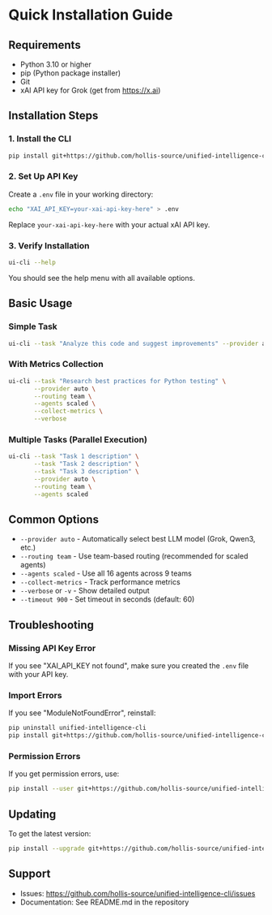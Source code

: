 # Quick Installation Guide

## Requirements
- Python 3.10 or higher
- pip (Python package installer)
- Git
- xAI API key for Grok (get from https://x.ai)

## Installation Steps

### 1. Install the CLI

```bash
pip install git+https://github.com/hollis-source/unified-intelligence-cli.git
```

### 2. Set Up API Key

Create a `.env` file in your working directory:

```bash
echo "XAI_API_KEY=your-xai-api-key-here" > .env
```

Replace `your-xai-api-key-here` with your actual xAI API key.

### 3. Verify Installation

```bash
ui-cli --help
```

You should see the help menu with all available options.

## Basic Usage

### Simple Task

```bash
ui-cli --task "Analyze this code and suggest improvements" --provider auto --routing team --agents scaled
```

### With Metrics Collection

```bash
ui-cli --task "Research best practices for Python testing" \
       --provider auto \
       --routing team \
       --agents scaled \
       --collect-metrics \
       --verbose
```

### Multiple Tasks (Parallel Execution)

```bash
ui-cli --task "Task 1 description" \
       --task "Task 2 description" \
       --task "Task 3 description" \
       --provider auto \
       --routing team \
       --agents scaled
```

## Common Options

- `--provider auto` - Automatically select best LLM model (Grok, Qwen3, etc.)
- `--routing team` - Use team-based routing (recommended for scaled agents)
- `--agents scaled` - Use all 16 agents across 9 teams
- `--collect-metrics` - Track performance metrics
- `--verbose` or `-v` - Show detailed output
- `--timeout 900` - Set timeout in seconds (default: 60)

## Troubleshooting

### Missing API Key Error
If you see "XAI_API_KEY not found", make sure you created the `.env` file with your API key.

### Import Errors
If you see "ModuleNotFoundError", reinstall:
```bash
pip uninstall unified-intelligence-cli
pip install git+https://github.com/hollis-source/unified-intelligence-cli.git
```

### Permission Errors
If you get permission errors, use:
```bash
pip install --user git+https://github.com/hollis-source/unified-intelligence-cli.git
```

## Updating

To get the latest version:

```bash
pip install --upgrade git+https://github.com/hollis-source/unified-intelligence-cli.git
```

## Support

- Issues: https://github.com/hollis-source/unified-intelligence-cli/issues
- Documentation: See README.md in the repository
